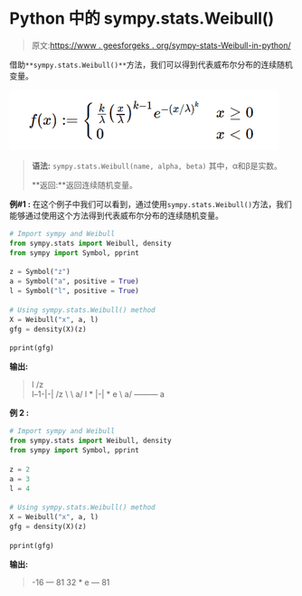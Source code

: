 # Python 中的 sympy.stats.Weibull()

> 原文:[https://www . geesforgeks . org/sympy-stats-Weibull-in-python/](https://www.geeksforgeeks.org/sympy-stats-weibull-in-python/)

借助`**sympy.stats.Weibull()**`方法，我们可以得到代表威布尔分布的连续随机变量。

![](img/21a8fb808a6559330b39ac05f5d7753e.png)

> **语法:** `sympy.stats.Weibull(name, alpha, beta)`
> 其中，α和β是实数。
> 
> **返回:**返回连续随机变量。

**例#1 :**
在这个例子中我们可以看到，通过使用`sympy.stats.Weibull()`方法，我们能够通过使用这个方法得到代表威布尔分布的连续随机变量。

```py
# Import sympy and Weibull
from sympy.stats import Weibull, density
from sympy import Symbol, pprint

z = Symbol("z")
a = Symbol("a", positive = True)
l = Symbol("l", positive = True)

# Using sympy.stats.Weibull() method
X = Weibull("x", a, l)
gfg = density(X)(z)

pprint(gfg)
```

**输出:**

> l
> /z \
> l–1-|-|
> /z \ \ a/
> l * |-| * e
> \ a/
> ———
> a

**例 2 :**

```py
# Import sympy and Weibull
from sympy.stats import Weibull, density
from sympy import Symbol, pprint

z = 2
a = 3
l = 4

# Using sympy.stats.Weibull() method
X = Weibull("x", a, l)
gfg = density(X)(z)

pprint(gfg)
```

**输出:**

> -16
> —
> 81
> 32 * e
> —
> 81